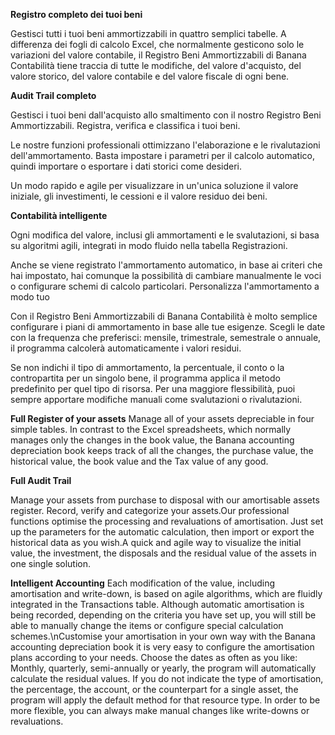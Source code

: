 
**Registro completo dei tuoi beni**

Gestisci tutti i tuoi beni ammortizzabili in quattro semplici tabelle. A differenza dei fogli di calcolo Excel, che normalmente gesticono solo le variazioni del valore contabile, il Registro Beni Ammortizzabili di Banana Contabilità tiene traccia di tutte le modifiche, del valore d'acquisto, del valore storico, del valore contabile e del valore fiscale di ogni bene.

**Audit Trail completo**

Gestisci i tuoi beni dall'acquisto allo smaltimento con il nostro Registro Beni Ammortizzabili. Registra, verifica e classifica i tuoi beni.

Le nostre funzioni professionali ottimizzano l'elaborazione e le rivalutazioni dell'ammortamento. Basta impostare i parametri per il calcolo automatico, quindi importare o esportare i dati storici come desideri.

Un modo rapido e agile per visualizzare in un'unica soluzione il valore iniziale, gli investimenti, le cessioni e il valore residuo dei beni.

**Contabilità intelligente**

Ogni modifica del valore, inclusi gli ammortamenti e le svalutazioni, si basa su algoritmi agili, integrati in modo fluido nella tabella Registrazioni.

Anche se viene registrato l'ammortamento automatico, in base ai criteri che hai impostato, hai comunque la possibilità di cambiare manualmente le voci o configurare schemi di calcolo particolari.
Personalizza l'ammortamento a modo tuo

Con il Registro Beni Ammortizzabili di Banana Contabilità è molto semplice configurare i piani di ammortamento in base alle tue esigenze. Scegli le date con la frequenza che preferisci: mensile, trimestrale, semestrale o annuale, il programma calcolerà automaticamente i valori residui.

Se non indichi il tipo di ammortamento, la percentuale, il conto o la contropartita per un singolo bene, il programma applica il metodo predefinito per quel tipo di risorsa. Per una maggiore flessibilità, puoi sempre apportare modifiche manuali come svalutazioni o rivalutazioni.

**Full Register of your assets**
Manage all of your assets depreciable in four simple tables. In contrast to the Excel spreadsheets, which normally manages only the changes in the book value, the Banana accounting depreciation book keeps track of all the changes, the purchase value, the historical value, the book value and the Tax value of any good.

**Full Audit Trail**

Manage your assets from purchase to disposal with our amortisable assets register. Record, verify and categorize your assets.Our professional functions optimise the processing and revaluations of amortisation. Just set up the parameters for the automatic calculation, then import or export the historical data as you wish.A quick and agile way to visualize the initial value, the investment, the disposals and the residual value of the assets in one single solution.

**Intelligent Accounting**
Each modification of the value, including amortisation and write-down, is based on agile algorithms, which are fluidly integrated in the Transactions table. Although automatic amortisation is being recorded, depending on the criteria you have set up, you will still be able to manually change the items or configure special calculation schemes.\nCustomise your amortisation in your own way with the Banana accounting depreciation book it is very easy to configure the amortisation plans according to your needs. Choose the dates as often as you like: Monthly, quarterly, semi-annually or yearly, the program will automatically calculate the residual values. If you do not indicate the type of amortisation, the percentage, the account, or the counterpart for a single asset, the program will apply the default method for that resource type. In order to be more flexible, you can always make manual changes like write-downs or revaluations.
